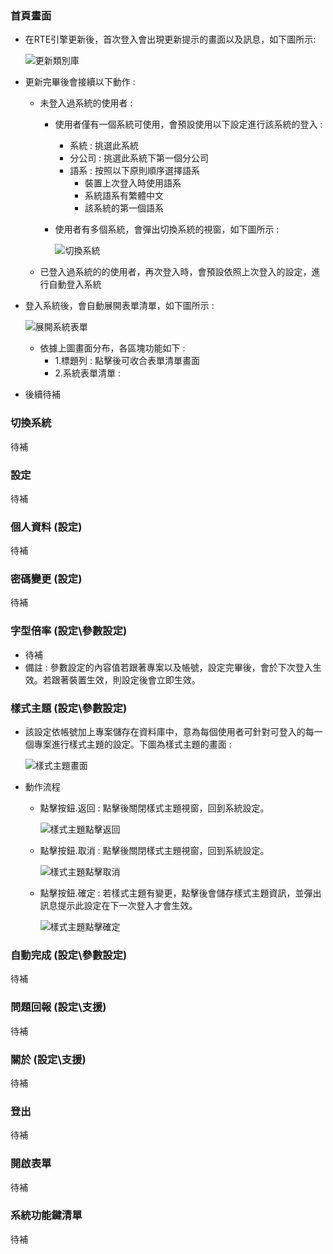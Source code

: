 ﻿### <div id="homepage">首頁畫面</div>
* 在RTE引擎更新後，首次登入會出現更新提示的畫面以及訊息，如下圖所示:

    ![更新類別庫]

* 更新完畢後會接續以下動作 :
    * 未登入過系統的使用者 : 
        * 使用者僅有一個系統可使用，會預設使用以下設定進行該系統的登入 :
            * 系統 : 挑選此系統
            * 分公司 : 挑選此系統下第一個分公司
            * 語系 : 按照以下原則順序選擇語系
                * 裝置上次登入時使用語系
                * 系統語系有繁體中文
                * 該系統的第一個語系
        * 使用者有多個系統，會彈出切換系統的視窗，如下圖所示 :

            ![切換系統]

    * 已登入過系統的的使用者，再次登入時，會預設依照上次登入的設定，進行自動登入系統
* 登入系統後，會自動展開表單清單，如下圖所示 :

    ![展開系統表單]

    * 依據上圖畫面分布，各區塊功能如下 :
        * 1.標題列 : 點擊後可收合表單清單畫面
        * 2.系統表單清單 : 

* 後續待補

### <div id="changesystem">切換系統</div>
待補
### <div id="systemsetting">設定</div>
待補
### <div id="personaldata">個人資料 <path>(設定)</div>
待補
### <div id="passwordchange">密碼變更 <path>(設定)</div>
待補
### <div id="fontsize">字型倍率 <path>(設定\參數設定)</div>
* 待補
* 備註 : 參數設定的內容值若跟著專案以及帳號，設定完畢後，會於下次登入生效。若跟著裝置生效，則設定後會立即生效。
### <div id="styletheme">樣式主題 <path>(設定\參數設定)</div>
* 該設定依帳號加上專案儲存在資料庫中，意為每個使用者可針對可登入的每一個專案進行樣式主題的設定。下圖為樣式主題的畫面 :

    ![樣式主題畫面]

* 動作流程

    * 點擊按鈕.返回 : 點擊後關閉樣式主題視窗，回到系統設定。

        ![樣式主題點擊返回]

    * 點擊按鈕.取消 : 點擊後關閉樣式主題視窗，回到系統設定。

        ![樣式主題點擊取消]

    * 點擊按鈕.確定 : 若樣式主題有變更，點擊後會儲存樣式主題資訊，並彈出訊息提示此設定在下一次登入才會生效。

        ![樣式主題點擊確定]

### <div id="autocomplete">自動完成 <path>(設定\參數設定)</div>
待補
### <div id="questionreport">問題回報 <path>(設定\支援)</div>
待補
### <div id="about">關於 <path>(設定\支援)</div>
待補
### <div id="logout">登出</div>
待補
### <div id="openform">開啟表單</div>
待補
### <div id="systemfunckey">系統功能鍵清單</div>
待補

[更新類別庫]:attachment/updatelibrary.png "更新類別庫"
[切換系統]:attachment/changesystem.png "切換系統"
[展開系統表單]:attachment/expandsystemform.png "展開系統表單"
[樣式主題畫面]:attachment/styletheme.png "樣式主題畫面"
[樣式主題點擊確定]:attachment/styletheme_clickok.png "樣式主題點擊確定"
[樣式主題點擊取消]:attachment/styletheme_clickcancel.png "樣式主題點擊取消"
[樣式主題點擊返回]:attachment/styletheme_clickreturn.png "樣式主題點擊返回"